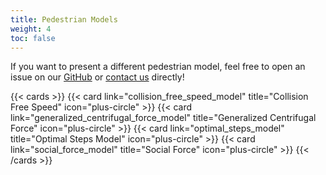 ```yaml
---
title: Pedestrian Models
weight: 4
toc: false
---
```


If you want to present a different pedestrian model, feel free to open an issue
on our
[GitHub](https://github.com/PedestrianDynamics/PedestrianDynamics.github.io) or
[contact us](mailto:m.chraibi@fz-juelich.de) directly!

{{< cards >}}
  {{< card link="collision_free_speed_model" title="Collision Free Speed" icon="plus-circle" >}}
  {{< card link="generalized_centrifugal_force_model" title="Generalized Centrifugal Force" icon="plus-circle" >}}
  {{< card link="optimal_steps_model" title="Optimal Steps Model" icon="plus-circle" >}}
  {{< card link="social_force_model" title="Social Force" icon="plus-circle" >}}
{{< /cards >}}
